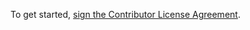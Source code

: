 To get started, <a href="https://gmgavwdqug.localtunnel.me/agreements/7">sign the Contributor License Agreement</a>.
